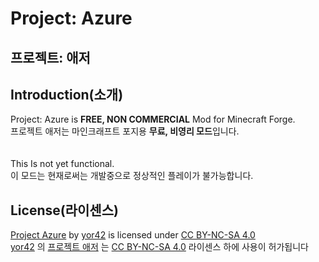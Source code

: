 Project: Azure
=
프로젝트: 애저
-

Introduction(소개)
-
Project: Azure is **FREE, NON COMMERCIAL** Mod for Minecraft Forge.<br />
프로젝트 애저는 마인크래프트 포지용 **무료, 비영리 모드**입니다.<br />
<br />
<br />
This Is not yet functional.<br />
이 모드는 현재로써는 개발중으로 정상적인 플레이가 불가능합니다.

License(라이센스)
-
[Project Azure](https://github.com/yor42/projectazure_forge) by [yor42](https://github.com/yor42) is licensed under [CC BY-NC-SA 4.0](https://creativecommons.org/licenses/by-nc-sa/4.0/?ref=chooser-v1)
<br />
[yor42](https://github.com/yor42) 의 [프로젝트 애저](https://github.com/yor42/projectazure_forge) 는 [CC BY-NC-SA 4.0](https://creativecommons.org/licenses/by-nc-sa/4.0/?ref=chooser-v1) 라이센스 하에 사용이 허가됩니다
